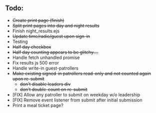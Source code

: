 ## Todo:

* ~~Create print page (finish)~~
* ~~Split print pages into day and night results~~
* Finish night_results.ejs
* ~~Update time/radio/guest upon sign-in~~
* Testing
* ~~Half day checkbox~~
* ~~Half day counting appears to be glitchy....~~
* Handle fetch unhandled promise
* Fix results js 500 error
* Handle write-in guest-patrollers
* ~~Make existing signed-in patrollers read-only and not counted again upon re-submit~~
    * ~~don't disable leaders div~~
    * ~~don't double-count on re-submit~~
* [FIX] Allow any patroller to submit on weekday w/o leadership
* [FIX] Remove event listener from submit after initial submission
* Print a meal ticket page?